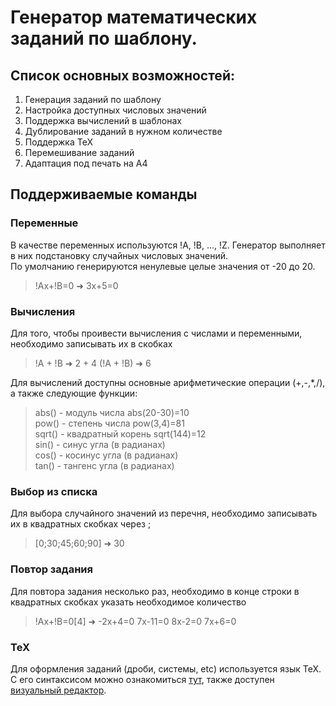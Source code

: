 # Генератор математических заданий по шаблону.

## Список основных возможностей:
1. Генерация заданий по шаблону
2. Настройка доступных числовых значений
3. Поддержка вычислений в шаблонах
4. Дублирование заданий в нужном количестве
5. Поддержка TeX
6. Перемешивание заданий
7. Адаптация под печать на A4

## Поддерживаемые команды
### Переменные 
В качестве переменных используются !A, !B, ..., !Z. Генератор выполняет в них подстановку случайных числовых значений.  
По умолчанию генерируются ненулевые целые значения от -20 до 20.
>!Ax+!B=0 ➜ 3x+5=0

### Вычисления
Для того, чтобы проивести вычисления с числами и переменными, необходимо записывать их в скобках
>!A + !B ➜ 2 + 4
>(!A + !B) ➜ 6

Для вычислений доступны основные арифметические операции (+,-,*,/), а также следующие функции:
>abs() - модуль числа abs(20-30)=10  
>pow() - степень числа pow(3,4)=81  
>sqrt() - квадратный корень sqrt(144)=12  
>sin() - синус угла (в радианах)  
>cos() - косинус угла (в радианах)  
>tan() - тангенс угла (в радианах)  

### Выбор из списка
Для выбора случайного значений из перечня, необходимо записывать их в квадратных скобках через ;
>[0;30;45;60;90] ➜ 30

### Повтор задания
Для повтора задания несколько раз, необходимо в конце строки в квадратных скобках указать необходимое количество
>!Ax+!B=0[4] ➜ -2x+4=0 7x-11=0 8x-2=0 7x+6=0

### TeX
Для оформления заданий (дроби, системы, etc) используется язык TeX. С его синтаксисом можно ознакомиться [тут](https://en.wikibooks.org/wiki/LaTeX/Mathematics), также доступен [визуальный редактор](http://hostmath.com).